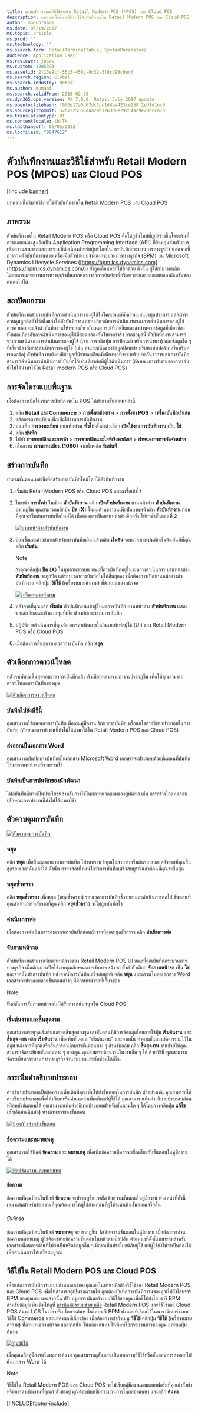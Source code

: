 ```yaml
---
title: ตัวบันทึกงานและวิธีใช้สำหรับ Retail Modern POS (MPOS) และ Cloud POS
description: บทความนี้อธิบายวิธีการใช้ตัวบันทึกงานใน Retail Modern POS และ Cloud POS
author: mugunthanm
ms.date: 06/19/2017
ms.topic: article
ms.prod: ''
ms.technology: ''
ms.search.form: RetailTerminalTable, SystemParameters
audience: Application User
ms.reviewer: josaw
ms.custom: 1205393
ms.assetid: 2f13e9cf-55b5-458b-8c32-3f8cd98c9ecf
ms.search.region: Global
ms.search.industry: Retail
ms.author: mumani
ms.search.validFrom: 2016-02-28
ms.dyn365.ops.version: AX 7.0.0, Retail July 2017 update
ms.openlocfilehash: f9f3e17a6c67dc1cc1d4ba423ce258f2ed1d1ec0
ms.sourcegitcommit: 52b7225350daa29b1263d8e29c54ac9e20bcca70
ms.translationtype: HT
ms.contentlocale: th-TH
ms.lasthandoff: 06/03/2022
ms.locfileid: "8847612"
---
```

# <a name="task-recorder-and-help-for-retail-modern-pos-mpos-and-cloud-pos"></a>ตัวบันทึกงานและวิธีใช้สำหรับ Retail Modern POS (MPOS) และ Cloud POS

[!include [banner](includes/banner.md)]

บทความนี้อธิบายวิธีการใช้ตัวบันทึกงานใน Retail Modern POS และ Cloud POS

## <a name="overview"></a>ภาพรวม

ตัวบันทึกงานใน Retail Modern POS หรือ Cloud POS คือโซลูชันใหม่ที่ถูกสร้างขึ้นโดยเน้นที่การตอบสนองสูง ซึ่งเป็น Application Programming Interface (API) ที่ยืดหยุ่นสำหรับการเพิ่มความสามารถและการรวมที่ต่อเนื่องสำหรับผู้บริโภคในการบันทึกกระบวนการทางธุรกิจ นอกจากนี้ การรวมตัวบันทึกงานด้วยเครื่องมือตัวทำแบบจำลองกระบวนการทางธุรกิจ (BPM) บน Microsoft Dynamics Lifecycle Services ([https://bpm.lcs.dynamics.com](https://bpm.lcs.dynamics.com/)) ยังถูกเลื่อนออกไปอีกด้วย ดังนั้น ผู้ใช้สามารถผลิตไดอะแกรมกระบวนการทางธุรกิจที่หลากหลายจากการบันทึกเพื่อวิเคราะห์และออกแบบแอพลิเคชันของตนต่อไปได้

## <a name="architecture"></a>สถาปัตยกรรม

ตัวบันทึกงานสามารถบันทึกการดำเนินการของผู้ใช้ในไคลเอนต์ที่มีความแม่นยำทุกประการ แต่ละการควบคุมถูกติดตั้งไว้เพื่อแจ้งให้ตัวบันทึกงานทราบเกี่ยวกับการดำเนินงานของการดำเนินการของผู้ใช้ การควบคุมจะแจ้งตัวบันทึกงานให้ทราบเกี่ยวกับเหตุการณ์ที่เกิดขึ้นและส่งผ่านตามข้อมูลที่เกี่ยวข้องทั้งหมดเกี่ยวกับการดำเนินการของผู้ใช้ที่สอดคล้องกันในเวลาจริง จากข้อมูลนี้ ตัวบันทึกงานสามารถรวบรวมชนิดของการดำเนินการของผู้ใช้ (เช่น การคลิกปุ่ม การป้อนค่า หรือการนำทาง) และข้อมูลใด ๆ ที่เกี่ยวข้องกับการดำเนินการของผู้ใช้ (เช่น ค่าและชนิดของข้อมูลป้อนเข้า บริบทแบบฟอร์ม หรือบริบทเรกคอร์ด) ตัวบันทึกงานยังคงมีข้อมูลที่มีรายละเอียดที่เพียงพอที่จะช่วยรับประกันว่าการเล่นการบันทึกสามารถดำเนินการดำเนินการที่บันทึกไว้เช่นเดียวกับที่ผู้ใช้ดำเนินการ (ลักษณะการทำงานของการเล่นยังไม่ได้นำมาใช้ใน Retail modern POS หรือ Cloud POS)

## <a name="basic-configuration"></a>การจัดโครงแบบพื้นฐาน

เมื่อต้องการเปิดใช้งานการบันทึกงานใน POS ให้ทำตามขั้นตอนเหล่านี้

1. คลิก **Retail และ Commerce** &gt; **การตั้งค่าช่องทาง** &gt; **การตั้งค่า POS** &gt; **เครื่องบันทึกเงินสด**
2. คลิกการลงทะเบียนเพื่อเปิดใช้งานการบันทึกงาน
3. บนแท็บ **การลงทะเบียน** บนแท็บด่วน **ทั่วไป** ตั้งค่าตัวเลือก **เปิดใช้งานการบันทึกงาน** เป็น **ใช่**
4. คลิก **บันทึก**
5. ไปยัง **การขายปลีกและการค้า** &gt; **การขายปลีกและไอทีเชิงพาณิชย์** &gt; **กำหนดการการจัดจำหน่าย**
6. เลือกงาน **การลงทะเบียน (1090)** จากนั้นคลิก **รันทันที**

## <a name="create-a-recording"></a>สร้างการบันทึก

ทำตามขั้นตอนเหล่านี้เพื่อสร้างการบันทึกใหม่โดยใช้ตัวบันทึกงาน

1. เริ่มต้น Retail Modern POS หรือ Cloud POS และลงชื่อเข้าใช้
2. ในหน้า **การตั้งค่า** ในส่วน **ตัวบันทึกงาน** คลิก **เปิดตัวบันทึกงาน** บานหน้าต่าง **ตัวบันทึกงาน** ปรากฏขึ้น คุณสามารถคลิกปุ่ม **ปิด** (**X**) ในมุมด้านขวาบนเพื่อปิดบานหน้าต่าง **ตัวบันทึกงาน** ก่อนที่คุณจะเริ่มต้นการบันทึกใหม่ได้ เมื่อต้องการเปิดบานหน้าต่างอีกครั้ง ให้ทำซ้ำขั้นตอนที่ 2

    [![บานหน้าต่างตัวบันทึกงาน](./media/newrecording-1024x450.jpg)](./media/newrecording.jpg)

3. ป้อนชื่อและคำอธิบายสำหรับการบันทึกเงิน แล้วคลิก **เริ่มต้น** รอบเวลาการบันทึกเริ่มต้นทันทีที่คุณคลิก **เริ่มต้น**

    > [!NOTE]
    > ถ้าคุณคลิกปุ่ม **ปิด** (**X**) ในมุมด้านขวาบน ขณะที่การบันทึกอยู่ในระหว่างดำเนินการ บานหน้าต่าง **ตัวบันทึกงาน** จะถูกปิด แต่รอบเวลาการบันทึกไม่ได้สิ้นสุดลง เมื่อต้องการเปิดบานหน้าต่างตัวบันทึกงาน คลิกปุ่ม **วิธีใช้** (เครื่องหมายคำถาม) ที่ด้านบนของหน้าจอ
    >
    > [![เครื่องหมายคำถาม](./media/help.jpg)](./media/help.jpg)

4. หลังจากที่คุณคลิก **เริ่มต้น** ตัวบันทึกงานเข้าสู่โหมดการบันทึก บานหน้าต่าง **ตัวบันทึกงาน** แสดงรายละเอียดและตัวควบคุมที่เกี่ยวข้องกับกระบวนการบันทึก
5. ปฏิบัติการดำเนินการที่คุณต้องการดำเนินการในอินเทอร์เฟสผู้ใช้ (UI) ของ Retail Modern POS หรือ Cloud POS
6. เมื่อต้องการสิ้นสุดรอบเวลาการบันทึก คลิก **หยุด**

## <a name="download-options"></a>ตัวเลือกการดาวน์โหลด

หลังจากที่คุณสิ้นสุดรอบเวลาการบันทึกแล้ว ตัวเลือกหลายรายการจะปรากฏขึ้น เพื่อให้คุณสามารถดาวน์โหลดการบันทึกของคุณ

[![ตัวเลือกการดาวน์โหลด](./media/downlaod-options.jpg)](./media/downlaod-options.jpg)

### <a name="save-to-this-pc"></a>บันทึกไปยังพีซีนี้

คุณสามารถใช้แพคเกจการบันทึกเพื่อเล่นคู่มืองาน รักษาการบันทึก หรือแก้ไขคำอธิบายประกอบในการบันทึก (ลักษณะการทำงานนี้ยังไม่ได้นำมาใช้ใน Retail Modern POS และ Cloud POS)

### <a name="export-as-word-document"></a>ส่งออกเป็นเอกสาร Word

คุณสามารถบันทึกการบันทึกเป็นเอกสาร Microsoft Word เอกสารจะประกอบด้วยขั้นตอนที่บันทึกไว้และภาพหน้าจอที่รวบรวมไว้

### <a name="save-as-developer-recording"></a>บันทึกเป็นการบันทึกของนักพัฒนา

ไฟล์บันทึกดิบจะเป็นประโยชน์สำหรับการใช้ในสภาพแวดล้อมของผู้พัฒนา เช่น การสร้างโค้ดทดสอบ (ลักษณะการทำงานนี้ยังไม่ได้นำมาใช้)

## <a name="recording-controls"></a>ตัวควบคุมการบันทึก

[![ตัวควบคุมการบันทึก](./media/controls.jpg)](./media/controls.jpg)

### <a name="stop"></a>หยุด

คลิก **หยุด** เพื่อสิ้นสุดรอบเวลาการบันทึก โปรดทราบว่าคุณไม่สามารถเริ่มต้นรอบเวลาหลังจากที่คุณสิ้นสุดรอบเวลานั้นแล้วได้ ดังนั้น ตรวจสอบให้แน่ใจว่าการบันทึกเสร็จสมบูรณ์แล้วก่อนที่คุณจะสิ้นสุด

### <a name="pause"></a>หยุดชั่วคราว

คลิก **หยุดชั่วคราว** เพื่อหยุด (หยุดชั่วคราว) รอบเวลาการบันทึกชั่วขณะ และดำเนินการต่อไป ขั้นตอนที่คุณดำเนินการหลังจากที่คุณคลิก **หยุดชั่วคราว** จะไม่ถูกบันทึกไว้

### <a name="continue"></a>ดำเนินการต่อ

เมื่อต้องการดำเนินการรอบเวลาการบันทึกต่อหลังจากที่คุณหยุดชั่วคราว คลิก **ดำเนินการต่อ**

### <a name="capture-screenshots"></a>จับภาพหน้าจอ

ตัวบันทึกงานสามารถจับภาพหน้าจอของ Retail Modern POS UI ขณะที่คุณบันทึกกระบวนการทางธุรกิจ เมื่อต้องการเปิดใช้งานคุณลักษณะการจับภาพหน้าจอ ตั้งค่าตัวเลือก **จับภาพหน้าจอ** เป็น **ใช่** และจากนั้นทำการบันทึก หลังจากที่การบันทึกเสร็จสมบูรณ์ คลิก **หยุด** และดาวน์โหลดเอกสาร Word เอกสารจะประกอบด้วยขั้นตอนต่างๆ ที่มีภาพหน้าจอที่เกี่ยวข้อง

> [!NOTE]
> ฟังก์ชันการจับภาพหน้าจอไม่ได้รับการสนับสนุนใน Cloud POS

### <a name="start-task-and-end-task"></a>เริ่มต้นงานและสิ้นสุดงาน

คุณสามารถระบุจุดเริ่มต้นและจุดสิ้นสุดของชุดของขั้นตอนที่มีการจัดกลุ่มโดยการใช้ปุ่ม **เริ่มต้นงาน** และ **สิ้นสุด** **งาน** คลิก **เริ่มต้นงาน** เพื่อเพิ่มขั้นตอน "เริ่มต้นงาน" และจากนั้น ทำตามขั้นตอนที่ควรรวมไว้ในกลุ่ม หลังจากที่คุณเสร็จสิ้นการดำเนินการขั้นตอนต่าง ๆ สำหรับกลุ่ม คลิก **สิ้นสุดงาน** งานช่วยให้คุณสามารถจัดระเบียบขั้นตอนต่าง ๆ ของคุณ คุณสามารถซ้อนงานในงานอื่น ๆ ได้ ด้วยวิธีนี้ คุณสามารถจัดระเบียบกระบวนการทางธุรกิจจำนวนมากและซับซ้อนได้ดีขึ้น

## <a name="adding-annotations"></a>การเพิ่มคำอธิบายประกอบ

คำอธิบายประกอบเป็นข้อความเพิ่มเติมที่คุณเพิ่มไปยังขั้นตอนในการบันทึก ตัวอย่างเช่น คุณสามารถใช้คำอธิบายประกอบเพื่อให้บริบทหรือคำแนะนำเพิ่มเติมแก่ผู้ใช้ได้ คุณสามารถเพิ่มคำอธิบายประกอบก่อนหรือหลังขั้นตอนได้ คุณสามารถเพิ่มคำอธิบายประกอบสำหรับขั้นตอนใด ๆ ได้โดยการคลิกปุ่ม **แก้ไข** (สัญลักษณ์ดินสอ) ทางด้านขวาของขั้นตอน

[![ปุ่มแก้ไขสำหรับขั้นตอน](./media/annotate.jpg)](./media/annotate.jpg)

### <a name="texts-and-notes"></a>ข้อความและหมายเหตุ

คุณสามารถใช้ฟิลด์ **ข้อความ** และ **หมายเหตุ** เพื่อเพิ่มข้อความที่ควรจะเชื่อมโยงกับขั้นตอนในคู่มืองานได้

[![ฟิลด์ข้อความและหมายเหตุ](./media/annotatesteps.jpg)](./media/annotatesteps.jpg)

#### <a name="text"></a>ข้อความ

ข้อความที่คุณป้อนในฟิลด์ **ข้อความ** จะปรากฏขึ้น *เหนือ* ข้อความขั้นตอนในคู่มืองาน ตำแหน่งที่ตั้งนี้เหมาะสมสำหรับข้อความที่คุณต้องการให้ผู้ใช้อ่านก่อนที่ผู้ใช้จะดำเนินขั้นตอนเสร็จสิ้น

#### <a name="notes"></a>บันทึกย่อ

ข้อความที่คุณป้อนในฟิลด์ **หมายเหตุ** จะปรากฏขึ้น *ใต้* ข้อความขั้นตอนในคู่มืองาน เมื่อต้องการอ่านข้อความหมายเหตุ ผู้ใช้ต้องขยายข้อความขั้นตอนในหน้าต่างป๊อปอัพ ตำแหน่งที่ตั้งนี้เหมาะสมสำหรับเอกสารเพื่อนการอ่านที่ไม่จำเป็นหรือข้อมูลอื่น ๆ ที่อาจเป็นประโยชน์กับผู้ใช้ แต่ผู้ใช้ยังไม่จำเป็นต้องใช้เพื่อดำเนินการให้เสร็จสมบูรณ์

## <a name="help-in-retail-modern-pos-and-cloud-pos"></a>วิธีใช้ใน Retail Modern POS และ Cloud POS

เพื่อแสดงการบันทึกงานแบบกำหนดเองของคุณเองในบานหน้าต่างวิธีใช้ของ Retail Modern POS และ Cloud POS เพื่อให้สามารถดูเป็นข้อความได้ คุณต้องบันทึกการบันทึกงานของคุณไปยังไลบรารี BPM ของคุณเอง และจากนั้น ปรับปรุงพารามิเตอร์ระบบวิธีใช้ของคุณเพื่อชี้ไปยังไลบรารี BPM สำหรับข้อมูลเพิ่มเติมให้ดูที่ [การติดต่อระบบช่วยเหลือ](../fin-ops-core/fin-ops/get-started/help-connect.md) Retail Modern POS และวิธีใช้ของ Cloud POS ค้นหา LCS ในเวลาจริง โดยจะค้นหาในไลบรารี BPM ทั้งหมดที่เลือกไว้ในพารามิเตอร์ระบบวิธีใช้ Commerce และแสดงผลที่เกี่ยวข้อง เมื่อต้องการเข้าถึงเมนู **วิธีใช้** คลิกปุ่ม **วิธีใช้** (เครื่องหมายคำถาม) ที่ด้านบนของหน้าจอ และจากนั้น ในกล่องค้นหา ให้พิมพ์ชื่อกระบวนการของคุณ และกดปุ่มค้นหา

[![ปุ่มวิธีใช้](./media/help.jpg)](./media/help.jpg)

เมื่อคุณคลิกคู่มืองานในผลการค้นหา คุณสามารถดูขั้นตอนเป็นบทความวิธีใช้หรือขั้นตอนการส่งออกไปยังเอกสาร Word ได้

> [!NOTE]
> วิธีใช้ใน Retail Modern POS และ Cloud POS จะไม่เรียกคู่มืองานตามแบบฟอร์มที่คุณกำลังทำหรือการดำเนินงานที่คุณกำลังทำอยู่ คุณต้องพิมพ์ชื่อกระบวนการในกล่องค้นหา และคลิก **ค้นหา**


[!INCLUDE[footer-include](../includes/footer-banner.md)]
